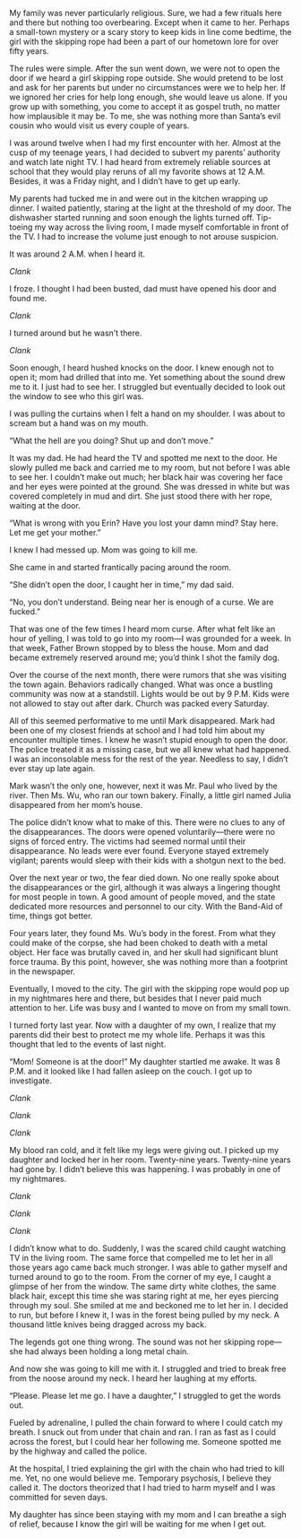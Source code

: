 My family was never particularly religious. Sure, we had a few rituals here and there but nothing too overbearing. Except when it came to her. Perhaps a small-town mystery or a scary story to keep kids in line come bedtime, the girl with the skipping rope had been a part of our hometown lore for over fifty years.

The rules were simple. After the sun went down, we were not to open the door if we heard a girl skipping rope outside. She would pretend to be lost and ask for her parents but under no circumstances were we to help her. If we ignored her cries for help long enough, she would leave us alone. If you grow up with something, you come to accept it as gospel truth, no matter how implausible it may be. To me, she was nothing more than Santa’s evil cousin who would visit us every couple of years.

I was around twelve when I had my first encounter with her. Almost at the cusp of my teenage years, I had decided to subvert my parents’ authority and watch late night TV. I had heard from extremely reliable sources at school that they would play reruns of all my favorite shows at 12 A.M. Besides, it was a Friday night, and I didn’t have to get up early.

My parents had tucked me in and were out in the kitchen wrapping up dinner. I waited patiently, staring at the light at the threshold of my door. The dishwasher started running and soon enough the lights turned off. Tip-toeing my way across the living room, I made myself comfortable in front of the TV. I had to increase the volume just enough to not arouse suspicion.

It was around 2 A.M. when I heard it.

*Clank*

I froze. I thought I had been busted, dad must have opened his door and found me.

*Clank*

I turned around but he wasn’t there.

*Clank*

Soon enough, I heard hushed knocks on the door. I knew enough not to open it; mom had drilled that into me. Yet something about the sound drew me to it. I just had to see her. I struggled but eventually decided to look out the window to see who this girl was.

I was pulling the curtains when I felt a hand on my shoulder. I was about to scream but a hand was on my mouth.

“What the hell are you doing? Shut up and don’t move.”

It was my dad. He had heard the TV and spotted me next to the door. He slowly pulled me back and carried me to my room, but not before I was able to see her. I couldn’t make out much; her black hair was covering her face and her eyes were pointed at the ground. She was dressed in white but was covered completely in mud and dirt. She just stood there with her rope, waiting at the door.

“What is wrong with you Erin? Have you lost your damn mind? Stay here. Let me get your mother.”

I knew I had messed up. Mom was going to kill me.

She came in and started frantically pacing around the room.

“She didn’t open the door, I caught her in time,” my dad said.

“No, you don’t understand. Being near her is enough of a curse. We are fucked.”

That was one of the few times I heard mom curse. After what felt like an hour of yelling, I was told to go into my room—I was grounded for a week. In that week, Father Brown stopped by to bless the house. Mom and dad became extremely reserved around me; you’d think I shot the family dog.

Over the course of the next month, there were rumors that she was visiting the town again. Behaviors radically changed. What was once a bustling community was now at a standstill. Lights would be out by 9 P.M. Kids were not allowed to stay out after dark. Church was packed every Saturday.

All of this seemed performative to me until Mark disappeared. Mark had been one of my closest friends at school and I had told him about my encounter multiple times. I knew he wasn’t stupid enough to open the door. The police treated it as a missing case, but we all knew what had happened. I was an inconsolable mess for the rest of the year. Needless to say, I didn’t ever stay up late again.

Mark wasn’t the only one, however, next it was Mr. Paul who lived by the river. Then Ms. Wu, who ran our town bakery. Finally, a little girl named Julia disappeared from her mom’s house.

The police didn’t know what to make of this. There were no clues to any of the disappearances. The doors were opened voluntarily—there were no signs of forced entry. The victims had seemed normal until their disappearance. No leads were ever found. Everyone stayed extremely vigilant; parents would sleep with their kids with a shotgun next to the bed.

Over the next year or two, the fear died down. No one really spoke about the disappearances or the girl, although it was always a lingering thought for most people in town. A good amount of people moved, and the state dedicated more resources and personnel to our city. With the Band-Aid of time, things got better.

Four years later, they found Ms. Wu’s body in the forest. From what they could make of the corpse, she had been choked to death with a metal object. Her face was brutally caved in, and her skull had significant blunt force trauma. By this point, however, she was nothing more than a footprint in the newspaper.

Eventually, I moved to the city. The girl with the skipping rope would pop up in my nightmares here and there, but besides that I never paid much attention to her. Life was busy and I wanted to move on from my small town.

I turned forty last year. Now with a daughter of my own, I realize that my parents did their best to protect me my whole life. Perhaps it was this thought that led to the events of last night.

“Mom! Someone is at the door!” My daughter startled me awake. It was 8 P.M. and it looked like I had fallen asleep on the couch. I got up to investigate.

*Clank*

*Clank*

*Clank*

My blood ran cold, and it felt like my legs were giving out. I picked up my daughter and locked her in her room. Twenty-nine years. Twenty-nine years had gone by. I didn’t believe this was happening. I was probably in one of my nightmares.

*Clank*

*Clank*

*Clank*

I didn’t know what to do. Suddenly, I was the scared child caught watching TV in the living room. The same force that compelled me to let her in all those years ago came back much stronger. I was able to gather myself and turned around to go to the room. From the corner of my eye, I caught a glimpse of her from the window. The same dirty white clothes, the same black hair, except this time she was staring right at me, her eyes piercing through my soul. She smiled at me and beckoned me to let her in. I decided to run, but before I knew it, I was in the forest being pulled by my neck. A thousand little knives being dragged across my back.

The legends got one thing wrong. The sound was not her skipping rope—she had always been holding a long metal chain.

And now she was going to kill me with it. I struggled and tried to break free from the noose around my neck. I heard her laughing at my efforts.

“Please. Please let me go. I have a daughter,” I struggled to get the words out.

Fueled by adrenaline, I pulled the chain forward to where I could catch my breath. I snuck out from under that chain and ran. I ran as fast as I could across the forest, but I could hear her following me. Someone spotted me by the highway and called the police.

At the hospital, I tried explaining the girl with the chain who had tried to kill me. Yet, no one would believe me. Temporary psychosis, I believe they called it. The doctors theorized that I had tried to harm myself and I was committed for seven days.

My daughter has since been staying with my mom and I can breathe a sigh of relief, because I know the girl will be waiting for me when I get out.